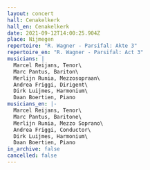```yaml
---
layout: concert
hall: Cenakelkerk
hall_en: Cenakelkerk
date: 2021-09-12T14:00:25.904Z
place: Nijmegen
repertoire: "R. Wagner - Parsifal: Akte 3"
repertoire_en: "R. Wagner - Parsifal: Act 3"
musicians: |
  Marcel Reijans, Tenor\
  Marc Pantus, Bariton\
  Merlijn Runia, Mezzosopraan\
  Andrea Friggi, Dirigent\
  Dirk Luijmes, Harmonium\
  Daan Boertien, Piano
musicians_en: |-
  Marcel Reijans, Tenor\
  Marc Pantus, Baritone\
  Merlijn Runia, Mezzo Soprano\
  Andrea Friggi, Conductor\
  Dirk Luijmes, Harmonium\
  Daan Boertien, Piano
in_archive: false
cancelled: false
---
```

